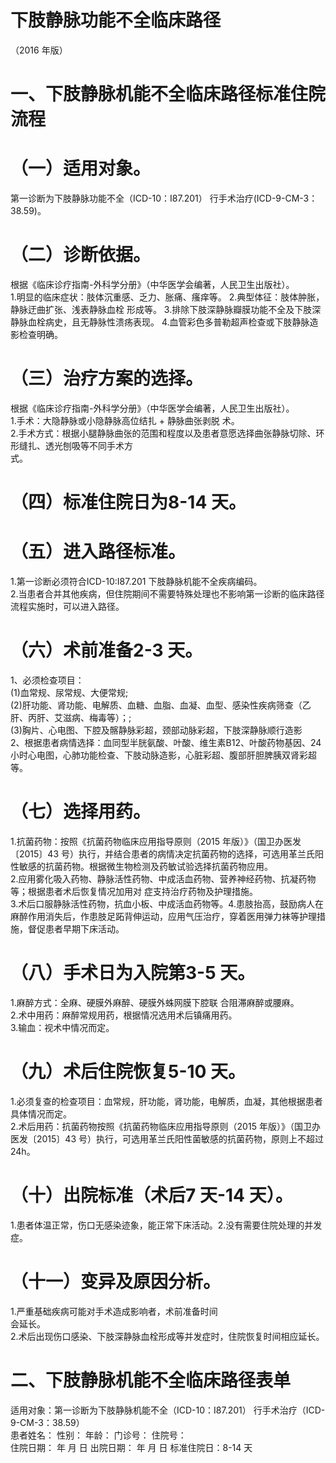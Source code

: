 # 下肢静脉功能不全临床路径  
（2016 年版）  
# 一、下肢静脉机能不全临床路径标准住院流程  
# （一）适用对象。  
第一诊断为下肢静脉功能不全（ICD-10：I87.201） 行手术治疗(ICD-9-CM-3：38.59)。  
# （二）诊断依据。  
根据《临床诊疗指南-外科学分册》（中华医学会编著，人民卫生出版社）。  
1.明显的临床症状：肢体沉重感、乏力、胀痛、瘙痒等。  2.典型体征：肢体肿胀，静脉迂曲扩张、浅表静脉血栓 形成等。 3.排除下肢深静脉瓣膜功能不全及下肢深静脉血栓病史，且无静脉性溃疡表现。 4.血管彩色多普勒超声检查或下肢静脉造影检查明确。  
# （三）治疗方案的选择。  
根据《临床诊疗指南-外科学分册》（中华医学会编著，人民卫生出版社）。  
1.手术：大隐静脉或小隐静脉高位结扎 $+$ 静脉曲张剥脱 术。  
2.手术方式：根据小腿静脉曲张的范围和程度以及患者意愿选择曲张静脉切除、环形缝扎、透光刨吸等不同手术方  
式。  
# （四）标准住院日为8-14 天。  
# （五）进入路径标准。  
1.第一诊断必须符合ICD-10:I87.201 下肢静脉机能不全疾病编码。  
2.当患者合并其他疾病，但住院期间不需要特殊处理也不影响第一诊断的临床路径流程实施时，可以进入路径。  
# （六）术前准备2-3 天。  
1、必须检查项目：  
(1)血常规、尿常规、大便常规;  
(2)肝功能、肾功能、电解质、血糖、血脂、血凝、血型、感染性疾病筛查（乙肝、丙肝、艾滋病、梅毒等）；;  
(3)胸片、心电图、下腔及髂静脉彩超，颈部动脉彩超，下肢深静脉顺行造影  
2、根据患者病情选择：血同型半胱氨酸、叶酸、维生素B12、叶酸药物基因、24 小时心电图，心肺功能检查、下肢动脉造影，心脏彩超、腹部肝胆脾胰双肾彩超等。  
# （七）选择用药。  
1.抗菌药物：按照《抗菌药物临床应用指导原则（2015 年版）》（国卫办医发〔2015〕43 号）执行，并结合患者的病情决定抗菌药物的选择，可选用革兰氏阳性敏感的抗菌药物。根据微生物检测及药敏试验选择抗菌药物应用。  
2.应用雾化吸入药物、静脉活性药物、中成活血药物、营养神经药物、抗凝药物等；根据患者术后恢复情况加用对 症支持治疗药物及护理措施。  
3.术后口服静脉活性药物，抗血小板、中成活血药物等。4.患肢抬高，鼓励病人在麻醉作用消失后，作患肢足跖背伸运动，应用气压治疗，穿着医用弹力袜等护理措施，督促患者早期下床活动。  
# （八）手术日为入院第3-5 天。  
1.麻醉方式：全麻、硬膜外麻醉、硬膜外蛛网膜下腔联 合阻滞麻醉或腰麻。  
2.术中用药：麻醉常规用药，根据情况选用术后镇痛用药。  
3.输血：视术中情况而定。  
# （九）术后住院恢复5-10 天。  
1.必须复查的检查项目：血常规，肝功能，肾功能，电解质，血凝，其他根据患者具体情况而定。  
2.术后用药：抗菌药物按照《抗菌药物临床应用指导原则（2015 年版）》（国卫办医发〔2015〕43 号）执行，可选用革兰氏阳性菌敏感的抗菌药物，原则上不超过24h。  
# （十）出院标准（术后7 天-14 天）。  
1.患者体温正常，伤口无感染迹象，能正常下床活动。2.没有需要住院处理的并发症。  
# （十一）变异及原因分析。  
1.严重基础疾病可能对手术造成影响者，术前准备时间  
会延长。  
2.术后出现伤口感染、下肢深静脉血栓形成等并发症时，住院恢复时间相应延长。  
# 二、下肢静脉机能不全临床路径表单  
适用对象：第一诊断为下肢静脉机能不全（ICD-10：I87.201）   行手术治疗（ICD-9-CM-3：38.59）  
患者姓名：          性别：     年龄：     门诊号：        住院号：  
住院日期：   年   月   日   出院日期：    年    月    日  标准住院日：8-14 天  
